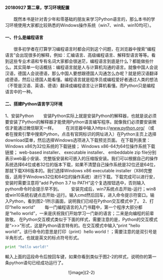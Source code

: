 #### 20180927 第二章，学习环境配置
&emsp;&emsp;既然本书是针对青少年和零基础的朋友来学习Python语言的，那么本书的学习环境使用大家都比较熟悉的Windows操作系统（win7、win8、win10均可）。
#### 一、什么是编程语言
&emsp;&emsp;很多初学者在打算学习编程语言时都会问到这个问题，在浏览器中搜索“编程语言”会出现很多的解释，例如：汇编语言、高级编程语言、解释型语言等等。看到这些专业术语和专有名词大家都会很迷茫，编程语言到底是什么？都能做些什么。其实简单一句话概括：编程语言就是人与计算机沟通的语言。就像中国人会说汉语，德国人会说德语，那么中国人要想跟德国人沟通怎么办呢？就是把汉语翻译成德语，然后让德国人能看懂。编程语言就是程序员或编程爱好者通过人类的想法（不管是汉语、英语、德语）翻译成编程语言让计算机看懂。而Python只是编程语言中的一种。
#### 二、搭建Python语言学习环境
1、安装Python
&emsp;&emsp;安装Python实际上就是安装Python的解释器，也就是说必须要安装了Python的解释器才能使用Python语言编写程序。就像我们必须要安装微信才能通过微信聊天一样。
&emsp;&emsp;在浏览器中输入https://www.python.org/ （或者在搜索引擎中搜索Python，点击有官网标识的网址进入）在Python主页上选择download菜单，然后选择Windows选项进入下载预览页面。
在下载列表里： Windows x86为32位系统的下载链接； Windows x86-64为64位操作系统下载链接； web-based installer、 executable installer、 embeddable zip file分别表示web最小安装、完整版安装和可嵌入的压缩版安装。我们可以根据自己的操作系统选择64位或者32位的版本下载，如果不清楚自己操作系统是32位还是64位，那就下载X86版本的。我们选择Windows x86 executable installer（X86完整版，适用于Windows32位和64位的操作系统）进行下载。下载完成可以进行安，安装时需要注意将“add Python 3.7 to PATH”这个复选按钮选中，否则输入python命令时会提示早不到。
&emsp;&emsp;安装完成后，win7系统点击开始-运行；win8或win10系统右键点击开始-运行。输入cmd然后回车，进入命令提示符窗口。输入Python，看到图2-1所示画面，说明我们已经在Python交互模式中了。
2、打印“hello world”
&emsp;&emsp;每一门编程语言的入门书籍中，第一个程序大部分都是“hello world”，一来是庆祝我们开始学习一门新的语言；二来是向编程的前辈致敬。
在Python交互模式类似于下面的样式，需要注意的是，Python的交互模式是“>>>”形式，这是Python语言特有的。在交互模式中输入“print "hello world!"。该行命令的意思是打印（print）hello world！；需要注意的是双引号是半角形式，也就是英文的标点符号形式。
```python
print "hello world!"
```
輸入上面的這段命令后按回车键，如果你看到类似于图2-2的样式，说明你的第一条python语句已经成功运行了。
<center> ![image](2-2)</center>
